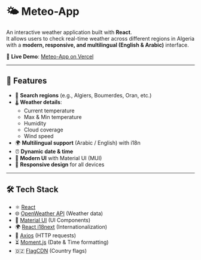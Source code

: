 # 🌤️ Meteo-App

An interactive weather application built with **React**.  
It allows users to check real-time weather across different regions in Algeria with a **modern, responsive, and multilingual (English & Arabic)** interface.

🔗 **Live Demo**: [Meteo-App on Vercel](https://your-vercel-link.vercel.app)

---

## 🚀 Features

- 🔎 **Search regions** (e.g., Algiers, Boumerdes, Oran, etc.)
- 🌡️ **Weather details**:
  - Current temperature
  - Max & Min temperature
  - Humidity
  - Cloud coverage
  - Wind speed
- 🌍 **Multilingual support** (Arabic / English) with i18n
- ⏰ **Dynamic date & time** 
- 🎨 **Modern UI** with Material UI (MUI)
- 📱 **Responsive design** for all devices

---

## 🛠️ Tech Stack

- ⚛️ [React](https://reactjs.org/)
- 🌐 [OpenWeather API](https://openweathermap.org/) (Weather data)
- 🎨 [Material UI](https://mui.com/) (UI Components)
- 🌍 [React i18next](https://react.i18next.com/) (Internationalization)
- 📡 [Axios](https://axios-http.com/) (HTTP requests)
- ⏳ [Moment.js](https://momentjs.com/) (Date & Time formatting)
- 🇩🇿 [FlagCDN](https://flagcdn.com/) (Country flags)

